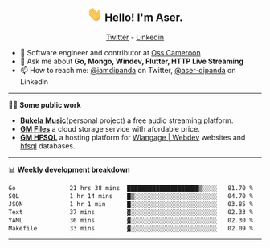 <h2 align="center"> <img src="https://github.com/gabriel-TheCode/gabriel-TheCode/blob/master/gifs/Hi.gif" width="30px"> Hello! I'm Aser.</h2>
<p align="center">
  <a href="https://twitter.com/iamdipanda">Twitter</a> - 
  <a href="https://www.linkedin.com/in/aser-dipanda/">Linkedin</a>
</p>


- 🔭 Software engineer and contributor at [Oss Cameroon](https://github.com/osscameroon)
- 💬 Ask me about **Go, Mongo, Windev, Flutter, HTTP Live Streaming**
- 📫 How to reach me: [@iamdipanda](https://twitter.com/iamdipanda) on Twitter, [@aser-dipanda](https://www.linkedin.com/in/aser-dipanda/) on Linkedin

-------

👨‍💻 **Some public work**

- **[Bukela Music](https://music.bukela.co)**(personal project) a free audio streaming platform. 
- **[GM Files](https://gamesmania.io)** a cloud storage service with afordable price.
- **[GM HFSQL](https://gamesmania.io)** a hosting platform for [Wlangage | Webdev](https://pcsoft.fr/webdev/index.html) websites and [hfsql](https://pcsoft.fr/accueilpub/hfsql.htm) databases.
-------

📊 **Weekly development breakdown**

<!--START_SECTION:waka-->

```text
Go               21 hrs 38 mins  ████████████████████▒░░░░   81.70 %
SQL              1 hr 14 mins    █▒░░░░░░░░░░░░░░░░░░░░░░░   04.70 %
JSON             1 hr 1 min      █░░░░░░░░░░░░░░░░░░░░░░░░   03.85 %
Text             37 mins         ▓░░░░░░░░░░░░░░░░░░░░░░░░   02.33 %
YAML             36 mins         ▓░░░░░░░░░░░░░░░░░░░░░░░░   02.30 %
Makefile         33 mins         ▓░░░░░░░░░░░░░░░░░░░░░░░░   02.09 %
```

<!--END_SECTION:waka-->

-------
